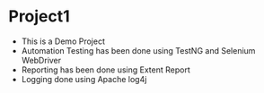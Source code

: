 # Project1
- This is a Demo Project
- Automation Testing has been done using TestNG and Selenium WebDriver
- Reporting has been done using Extent Report
- Logging done using Apache log4j
